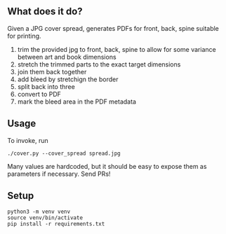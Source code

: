 ## What does it do?

Given a JPG cover spread, generates PDFs for front, back, spine suitable for
printing.

1. trim the provided jpg to front, back, spine to allow for some variance
   between art and book dimensions
1. stretch the trimmed parts to the exact target dimensions
1. join them back together
1. add bleed by stretchign the border
1. split back into three
1. convert to PDF
1. mark the bleed area in the PDF metadata

## Usage

To invoke, run
```
./cover.py --cover_spread spread.jpg
```

Many values are hardcoded, but it should be easy to expose them as parameters if
necessary. Send PRs!


## Setup

```
python3 -m venv venv
source venv/bin/activate
pip install -r requirements.txt
```
